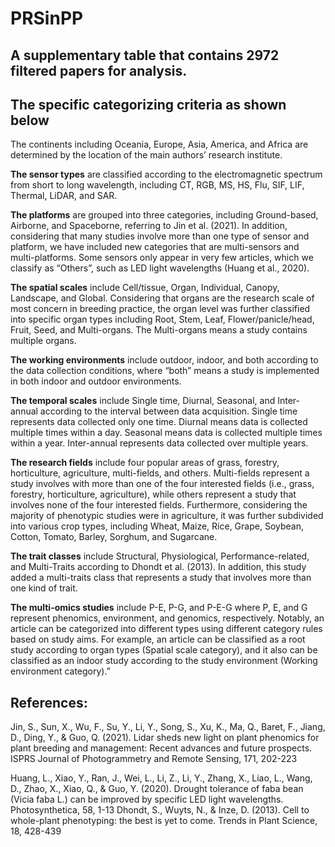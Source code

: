 # PRSinPP
## A supplementary table that contains 2972 filtered papers for analysis.
## The specific categorizing criteria as shown below


The continents including Oceania, Europe, Asia, America, and Africa are determined by the location of the main authors’ research institute.

**The sensor types** are classified according to the electromagnetic spectrum from short to long wavelength, including CT, RGB, MS, HS, Flu, SIF, LIF, Thermal, LiDAR, and SAR. 

**The platforms** are grouped into three categories, including Ground-based, Airborne, and Spaceborne, referring to Jin et al. (2021). In addition, considering that many studies involve more than one type of sensor and platform, we have included new categories that are multi-sensors and multi-platforms. Some sensors only appear in very few articles, which we classify as “Others”, such as LED light wavelengths (Huang et al., 2020).

**The spatial scales** include Cell/tissue, Organ, Individual, Canopy, Landscape, and Global. Considering that organs are the research scale of most concern in breeding practice, the organ level was further classified into specific organ types including Root, Stem, Leaf, Flower/panicle/head, Fruit, Seed, and Multi-organs. The Multi-organs means a study contains multiple organs.

**The working environments** include outdoor, indoor, and both according to the data collection conditions, where “both” means a study is implemented in both indoor and outdoor environments. 

**The temporal scales** include Single time, Diurnal, Seasonal, and Inter-annual according to the interval between data acquisition. Single time represents data collected only one time. Diurnal means data is collected multiple times within a day. Seasonal means data is collected multiple times within a year. Inter-annual represents data collected over multiple years.

**The research fields** include four popular areas of grass, forestry, horticulture, agriculture, multi-fields, and others. Multi-fields represent a study involves with more than one of the four interested fields (i.e., grass, forestry, horticulture, agriculture), while others represent a study that involves none of the four interested fields. Furthermore, considering the majority of phenotypic studies were in agriculture, it was further subdivided into various crop types, including Wheat, Maize, Rice, Grape, Soybean, Cotton, Tomato, Barley, Sorghum, and Sugarcane.

**The trait classes** include Structural, Physiological, Performance-related, and Multi-Traits according to Dhondt et al. (2013). In addition, this study added a multi-traits class that represents a study that involves more than one kind of trait. 

**The multi-omics studies** include P-E, P-G, and P-E-G where P, E, and G represent phenomics, environment, and genomics, respectively.
Notably, an article can be categorized into different types using different category rules based on study aims. For example, an article can be classified as a root study according to organ types (Spatial scale category), and it also can be classified as an indoor study according to the study environment (Working environment category).”

## References:
Jin, S., Sun, X., Wu, F., Su, Y., Li, Y., Song, S., Xu, K., Ma, Q., Baret, F., Jiang, D., Ding, Y., & Guo, Q. (2021). Lidar sheds new light on plant phenomics for plant breeding and management: Recent advances and future prospects. ISPRS Journal of Photogrammetry and Remote Sensing, 171, 202-223

Huang, L., Xiao, Y., Ran, J., Wei, L., Li, Z., Li, Y., Zhang, X., Liao, L., Wang, D., Zhao, X., Xiao, Q., & Guo, Y. (2020). Drought tolerance of faba bean (Vicia faba L.) can be improved by specific LED light wavelengths. Photosynthetica, 58, 1-13
Dhondt, S., Wuyts, N., & Inze, D. (2013). Cell to whole-plant phenotyping: the best is yet to come. Trends in Plant Science, 18, 428-439

